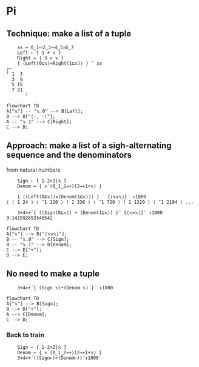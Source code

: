 # Pi

## Technique: make a list of a tuple

```apl
    xs ← 0‿1∾2‿3∾4‿5≍6‿7
    Left ← { 1 + 𝕩 }
    Right ← { 3 × 𝕩 }
    { ⟨Left(0⊑𝕩)⋄Right(1⊑𝕩)⟩ } ˘ xs
┌─      
╵ 1  3  
  3  9  
  5 15  
  7 21  
       ┘
```

```mermaid
flowchart TD
A["𝕩"] -- "𝕩.0" --> B[Left];
B --> D["⟨-, -⟩"];
A -- "𝕩.1" --> C[Right];
C --> D;
```

## Approach: make a list of a sigh-alternating sequence and the denominators
from natural numbers

```apl
    Sign ← { 1-2×2|𝕩 }
    Denom ← { ×´(0‿1‿2⊸+)(2⊸×1+𝕩) }

    { ⟨(Left(0⊑𝕩))⋄(Denom(1⊑𝕩))⟩ } ¨ {⟨𝕩⋄𝕩⟩}¨ ↕1000
⟨ ⟨ 1 24 ⟩ ⟨ ¯1 120 ⟩ ⟨ 1 336 ⟩ ⟨ ¯1 720 ⟩ ⟨ 1 1320 ⟩ ⟨ ¯1 2184 ⟩ ...

    3+4×+´{ (⟨Sign(0⊑𝕩)) ÷ (Denom(1⊑𝕩)) }¨ {⟨𝕩⋄𝕩⟩}¨ ↕1000
3.141592653340542
```

```mermaid
flowchart TD
A["𝕩"] --> B["⟨𝕩⋄𝕩⟩"];
B -- "𝕩.0" --> C[Sign];
B -- "𝕩.1" --> D[Denom];
C --> E["÷"];
D --> E;
```

## No need to make a tuple

```apl
    3+4×+´{ (Sign 𝕩)÷(Denom 𝕩) }¨ ↕1000
```

```mermaid
flowchart TD
A["𝕩"] --> B[Sign];
B --> D["÷"];
A --> C[Denom];
C --> D;
```

### Back to train

```apl
    Sign ← { 1-2×2|𝕩 }
    Denom ← { ×´(0‿1‿2⊸+)(2⊸×1+𝕩) }
    3+4×+´((Sign⊢)÷(Denom⊢))¨↕1000
```
